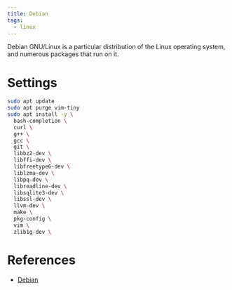 ```yaml
---
title: Debian
tags:
  - linux
---
```


Debian GNU/Linux is a particular distribution of the Linux operating system, and numerous packages that run on it.

# Settings
```bash
sudo apt update
sudo apt purge vim-tiny
sudo apt install -y \
  bash-completion \
  curl \
  g++ \
  gcc \
  git \
  libbz2-dev \
  libffi-dev \
  libfreetype6-dev \
  liblzma-dev \
  libpq-dev \
  libreadline-dev \
  libsqlite3-dev \
  libssl-dev \
  llvm-dev \
  make \
  pkg-config \
  vim \
  zlib1g-dev \

```

# References
- [Debian](https://www.debian.org/)
